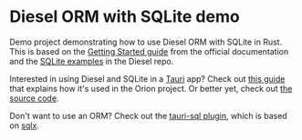 # Diesel ORM with SQLite demo

Demo project demonstrating how to use Diesel ORM with SQLite in Rust. This is based on the [Getting Started guide](https://diesel.rs/guides/getting-started) from the official documentation and the [SQLite examples](https://github.com/diesel-rs/diesel/tree/2.2.x/examples/sqlite) in the Diesel repo.

Interested in using Diesel and SQLite in a [Tauri](https://tauri.app/) app? Check out [this guide](https://blog.moonguard.dev/how-to-use-local-sqlite-database-with-tauri) that explains how it's used in the Orion project. Or better yet, check out [the source code](https://github.com/taecontrol/orion).

Don't want to use an ORM? Check out the [tauri-sql plugin](https://github.com/tauri-apps/tauri-plugin-sql), which is based on [sqlx](https://github.com/launchbadge/sqlx).